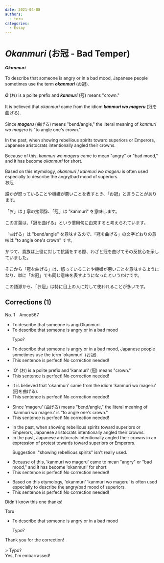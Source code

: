 ```yaml
---
date: 2021-04-08
authors:
  - toru
categories:
  - Essay
---
```


<h1 id="subject_show"><strong><em>Okanmuri</strong></em> (お冠 - Bad Temper)</h1>
<div class="date" hidden>Apr 8, 2021 13:55</div>
<div id="post"><div id="body_show_ori">
<strong><em>Okanmuri</strong></em><br/><br/>To describe that someone is angry or in a bad mood, Japanese people sometimes use the term <strong><em>okanmuri</em></strong> (お冠).<br/><br/><strong><em>O</em></strong> (お) is a polite prefix and <strong><em>kanmuri</em></strong> (冠) means "crown."<br/><br/>It is believed that <em>okanmuri</em> came from the idiom <strong><em>kanmuri wo mageru</em></strong> (冠を曲げる).<br/><br/>Since <strong><em>mageru</em></strong> (曲げる) means "bend/angle," the literal meaning of <em>kanmuri wo mageru</em> is "to angle one's crown."<br/><br/>In the past, when showing rebellious spirits toward superiors or Emperors, Japanese aristocrats intentionally angled their crowns.<br/><br/>Because of this, <em>kanmuri wo mageru</em> came to mean "angry" or "bad mood," and it has become <em>okanmuri</em> for short.<br/><br/>Based on this etymology, <em>okanmuri</em> / <em>kanmuri wo mageru</em> is often used especially to describe the angry/bad mood of superiors.
</div></div>

<!-- more -->

<div id="post_ja"><div id="body_show_mo">
お冠<br/><br/>誰かが怒っていることや機嫌が悪いことを表すとき、「お冠」と言うことがあります。<br/><br/>「お」は丁寧の接頭辞、「冠」は "kanmuri" を意味します。<br/><br/>この言葉は、「冠を曲げる」という慣用句に由来すると考えられています。<br/><br/>「曲げる」は "bend/angle" を意味するので、「冠を曲げる」の文字どおりの意味は "to angle one's crown" です。<br/><br/>かつて、貴族は上役に対して抗議をする際、わざと冠を曲げてその反抗心を示していました。<br/><br/>そこから「冠を曲げる」は、怒っていることや機嫌が悪いことを意味するようになり、単に「お冠」でも同じ意味を表すようになったというわけです。<br/><br/>この語源から、「お冠」は特に目上の人に対して使われることが多いです。
</div></div>

## Corrections (1)
<div id="block"><div class="first_name"> No. 1　<span class="just_name">Amop567</span></div><div id="block2">
<ul class="correction_field">
<li class="incorrect">To describe that someone is angrOkanmuri</li>
<li class="corrected correct">
<span class="f_blue">To describe that someone is angry or in a bad mood</span>
<p class="correction_comment">Typo?</p>
</li>
</ul>
<ul class="correction_field">
<li class="incorrect">To describe that someone is angry or in a bad mood, Japanese people sometimes use the term 'okanmuri' (お冠).</li>
<li class="corrected perfect">This sentence is perfect! No correction needed!</li>
</ul>
<ul class="correction_field">
<li class="incorrect">'O' (お) is a polite prefix and 'kanmuri' (冠) means "crown."</li>
<li class="corrected perfect">This sentence is perfect! No correction needed!</li>
</ul>
<ul class="correction_field">
<li class="incorrect">It is believed that 'okanmuri' came from the idiom 'kanmuri wo mageru' (冠を曲げる).</li>
<li class="corrected perfect">This sentence is perfect! No correction needed!</li>
</ul>
<ul class="correction_field">
<li class="incorrect">Since 'mageru' (曲げる) means "bend/angle," the literal meaning of 'kanmuri wo mageru' is "to angle one's crown."</li>
<li class="corrected perfect">This sentence is perfect! No correction needed!</li>
</ul>
<ul class="correction_field">
<li class="incorrect">In the past, when showing rebellious spirits toward superiors or Emperors, Japanese aristocrats intentionally angled their crowns.</li>
<li class="corrected correct">
<span class="f_blue">In the past, Japanese aristocrats intentionally angled their crowns in an expression of protest towards toward superiors or Emperors.</span>
<p class="correction_comment">Suggestion. "showing rebellious spirits" isn't really used.</p>
</li>
</ul>
<ul class="correction_field">
<li class="incorrect">Because of this, 'kanmuri wo mageru' came to mean "angry" or "bad mood," and it has become 'okanmuri' for short.</li>
<li class="corrected perfect">This sentence is perfect! No correction needed!</li>
</ul>
<ul class="correction_field">
<li class="incorrect">Based on this etymology, 'okanmuri'  'kanmuri wo mageru' is often used especially to describe the angry/bad mood of superiors.</li>
<li class="corrected perfect">This sentence is perfect! No correction needed!</li>
</ul>
<p class="comment_small">
 Didn't know this one thanks!
</p>

</div><div class="name"><span class="just_name">Toru</span><br><div class="quote_field"><ul class="correction_field">
<li class="corrected correct">
<span class="f_blue">To describe that someone is angry or in a bad mood</span>
<p class="correction_comment">
Typo?
</p>
</li>
</ul></div>
Thank you for the correction!<br/><br/>&gt; Typo?<br/>Yes, I'm embarrassed!
</div>
</div>
